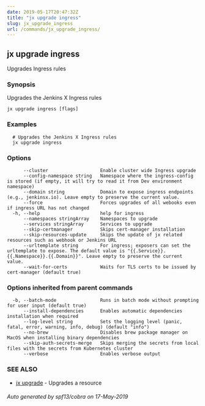 ```yaml
---
date: 2019-05-17T20:47:32Z
title: "jx upgrade ingress"
slug: jx_upgrade_ingress
url: /commands/jx_upgrade_ingress/
---
```

## jx upgrade ingress

Upgrades Ingress rules

### Synopsis

Upgrades the Jenkins X Ingress rules

```
jx upgrade ingress [flags]
```

### Examples

```
  # Upgrades the Jenkins X Ingress rules
  jx upgrade ingress
```

### Options

```
      --cluster                   Enable cluster wide Ingress upgrade
      --config-namespace string   Namespace where the ingress-config is stored (if empty, it will try to read it from Dev environment namespace)
      --domain string             Domain to expose ingress endpoints (e.g., jenkinsx.io). Leave empty to preserve the current value.
      --force                     Forces upgrades of all webooks even if ingress URL has not changed
  -h, --help                      help for ingress
      --namespaces stringArray    Namespaces to upgrade
      --services stringArray      Services to upgrade
      --skip-certmanager          Skips cert-manager installation
      --skip-resources-update     Skips the update of jx related resources such as webhook or Jenkins URL
      --urltemplate string        For ingress; exposers can set the urltemplate to expose. The default value is "{{.Service}}.{{.Namespace}}.{{.Domain}}". Leave empty to preserve the current value.
      --wait-for-certs            Waits for TLS certs to be issued by cert-manager (default true)
```

### Options inherited from parent commands

```
  -b, --batch-mode                Runs in batch mode without prompting for user input (default true)
      --install-dependencies      Enables automatic dependencies installation when required
      --log-level string          Sets the logging level (panic, fatal, error, warning, info, debug) (default "info")
      --no-brew                   Disables brew package manager on MacOS when installing binary dependencies
      --skip-auth-secrets-merge   Skips merging the secrets from local files with the secrets from Kubernetes cluster
      --verbose                   Enables verbose output
```

### SEE ALSO

* [jx upgrade](/commands/jx_upgrade/)	 - Upgrades a resource

###### Auto generated by spf13/cobra on 17-May-2019
